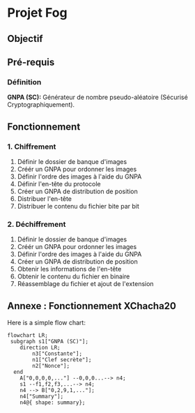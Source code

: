 # Projet Fog
## Objectif

## Pré-requis
### Définition
**GNPA (SC):** 
Générateur de nombre pseudo-aléatoire (Sécurisé Cryptographiquement).

## Fonctionnement
### 1. Chiffrement
1. Définir le dossier de banque d'images
2. Créér un GNPA pour ordonner les images 
3. Définir l'ordre des images à l'aide du GNPA
4. Définir l'en-tête du protocole
5. Créer un GNPA de distribution de position
6. Distribuer l'en-tête
7. Distribuer le contenu du fichier bite par bit

### 2. Déchiffrement
1. Définir le dossier de banque d'images
2. Créér un GNPA pour ordonner les images 
3. Définir l'ordre des images à l'aide du GNPA
4. Créer un GNPA de distribution de position
5. Obtenir les informations de l'en-tête
6. Obtenir le contenu du fichier en binaire
7. Réassemblage du fichier et ajout de l'extension


## Annexe : Fonctionnement XChacha20
Here is a simple flow chart:

```mermaid
flowchart LR;
 subgraph s1["GNPA (SC)"];
    direction LR;
        n3["Constante"];
        n1["Clef secrète"];
        n2["Nonce"];
  end
    A["0,0,0,0,..."] --0,0,0...--> n4;
    s1 --f1,f2,f3,...--> n4;
    n4 --> B["0,2,9,1,..."];
    n4["Summary"];
    n4@{ shape: summary};

```
